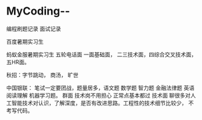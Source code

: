 # MyCoding--
编程刷题记录
面试记录

百度暑期实习生

蚂蚁金服暑期实习生 五轮电话面 一面基础面， 二三技术面，四综合交叉技术面，五HR面。

秋招：字节跳动， 商汤， 旷世

中国银联： 笔试一定要团战，题量居多，语文题 数学题 智力题 金融法律题 英语阅读理解 机器学习题。
         群面  技术岗不用担心 正常点基本都过
         技术面 聊很多对人工智能技术对认识，了解深度，是否有改进思路。工程性的技术细节比较少， 不考写代码。
